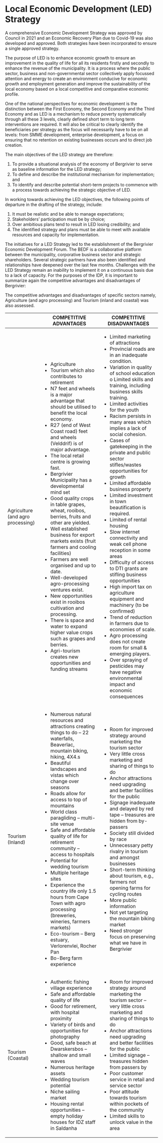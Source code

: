 # Local Economic Development (LED) Strategy

A comprehensive Economic Development Strategy was approved by Council in 2021 and an Economic Recovery Plan due to Covid-19 was also developed and approved. Both strategies have been incorporated to ensure a single approved strategy.

The purpose of LED is to enhance economic growth to ensure an improvement in the quality of life for all its residents firstly and secondly to enhance the revenue of the municipality. It is a process where the public sector, business and non-governmental sector collectively apply focussed attention and energy to create an environment conducive for economic growth and employment generation and improve the sustainability of the local economy based on a local competitive and comparative economic profile.

One of the national perspectives for economic development is the distinction between the First Economy, the Second Economy and the Third Economy and as LED is a mechanism to reduce poverty systematically through all these 3 levels, clearly defined short term to long term interventions are required. It will also be critical to clearly identify the beneficiaries per strategy as the focus will necessarily have to be on all levels: from SMME development, enterprise development, a focus on ensuring that no retention on existing businesses occurs and to direct job creation.

The main objectives of the LED strategy are therefore:

1. To provide a situational analysis of the economy of Bergrivier to serve as baseline information for the LED strategy;
2. To define and describe the institutional mechanism for implementation; and
3. To identify and describe potential short-term projects to commence with a process towards achieving the strategic objective of LED.

In working towards achieving the LED objectives, the following points of departure in the drafting of the strategy, include:

1. &#x20;It must be realistic and be able to manage expectations;
2. Stakeholders’ participation must be by choice;
3. Over ambitious plans tend to result in LED losing credibility; and
4. The identified strategy and plans must be able to meet with available resources and capacity for implementation.

The initiatives for a LED Strategy led to the establishment of the Bergrivier Economic Development Forum. The BEDF is a collaborative platform between the municipality, corporative business sector and strategic shareholders. Several strategic partners have also been identified and relationships have deepened over the last few months. Challenges with the LED Strategy remain an inability to implement it on a continuous basis due to a lack of capacity. For the purposes of the IDP, it is important to summarize again the competitive advantages and disadvantages of Bergrivier:

The competitive advantages and disadvantages of specific sectors namely, Agriculture (and agro processing) and Tourism (inland and coastal) was also assessed.

<table data-card-size="large" data-view="cards"><thead><tr><th></th><th>COMPETITIVE ADVANTAGES</th><th>COMPETITIVE DISADVANTAGES</th></tr></thead><tbody><tr><td>Agriculture (and agro processing)</td><td><ul><li>Agriculture</li><li>Tourism which also contributes to retirement</li><li>N7 feet and wheels is a major advantage that should be utilised to benefit the local economy.</li><li>R27 (end of West Coast road) feet and wheels (Velddrif) is of major advantage.</li><li>The local retail centre is growing fast.</li><li>Bergrivier Municipality has a developmental mind set</li><li>Good quality crops in table grapes, wheat, rooibos, berries, fruits and other are yielded.</li><li>Well established business for export markets exists (fruit farmers and cooling facilities)</li><li>Farmers are well organised and up to date.</li><li>Well-developed agro-processing ventures exist.</li><li>New opportunities exist in rooibos cultivation and processing.</li><li>There is space and water to expand higher value crops such as grapes and berries.</li><li>Agri-tourism creates new opportunities and funding streams</li></ul></td><td><ul><li>Limited marketing of attractions</li><li> Provincial roads are in an inadequate condition.</li><li>Variation in quality of school education o Limited skills and training, including business skills training.</li><li>Limited activities for the youth</li><li>Racism persists in many areas which implies a lack of social cohesion.</li><li>Cases of gatekeeping in the private and public sector stifles/wastes opportunities for growth</li><li>Limited affordable business property</li><li>Limited investment in town beautification is required.</li><li>Limited of rental housing</li><li>Slow internet connectivity and weak cell phone reception in some areas</li><li>Difficulty of access to DTI grants are stifling business opportunities</li><li>High import tax on agriculture equipment and machinery (to be confirmed)</li><li>Trend of reduction in farmers due to economies of scale.</li><li>Agro processing does not create room for small &#x26; emerging players.</li><li>Over spraying of pesticides may have negative environmental impact and economic consequences</li></ul></td></tr><tr><td>Tourism (Inland)</td><td><ul><li>Numerous natural resources and attractions creating things to do – 22 waterfalls, Beaverlac, mountain biking, hiking, 4X4.s</li><li>Beautiful landscapes and vistas which change over seasons</li><li>Roads allow for access to top of mountains</li><li>World class paragliding – multi-site venue</li><li>Safe and affordable quality of life for retirement community – access to hospitals</li><li>Potential for wedding tourism</li><li>Multiple heritage sites</li><li>Experience the country life only 1.5 hours from Cape Town with agro processing (breweries, wineries, farmers markets)</li><li>Eco-tourism – Berg estuary, Verlorenvlei, Rocher Pan</li><li>Bo-Berg farm experience</li></ul></td><td><ul><li>Room for improved strategy around marketing the tourism sector</li><li>Very little cross marketing and sharing of things to do</li><li>Anchor attractions need upgrading and better facilities for the public</li><li>Signage inadequate and delayed by red tape – treasures are hidden from by-passers</li><li>Society still divided by race</li><li>Unnecessary petty rivalry in tourism and amongst businesses</li><li>Short-term thinking about tourism, e.g., farmers not opening farms for cycling routes</li><li>More public information</li><li>Not yet targeting the mountain biking market</li><li>Need stronger focus on preserving what we have in Bergrivier</li></ul></td></tr><tr><td>Tourism (Coastal)</td><td><ul><li>Authentic fishing village experience</li><li>Safe and affordable quality of life</li><li>Good for retirement, with hospital proximity</li><li>Variety of birds and opportunities for photography</li><li>Good, safe beach at Dwarskersbos – shallow and small waves</li><li>Numerous heritage assets</li><li>Wedding tourism potential</li><li>Niche sailing market</li><li>Housing rental opportunities – empty holiday houses for IDZ staff in Saldanha</li></ul></td><td><ul><li>Room for improved strategy around marketing the tourism sector – very little cross marketing and sharing of things to do</li><li>Anchor attractions need upgrading and better facilities for the public</li><li>Limited signage – treasures hidden from passers by</li><li>Poor customer service in retail and service sector</li><li>Poor attitude towards tourism within pockets of the community</li><li>Limited skills to unlock value in the area</li></ul></td></tr></tbody></table>
